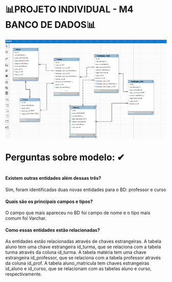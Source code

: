 # 📊PROJETO INDIVIDUAL - M4 BANCO DE DADOS📊
<img src="https://github.com/kauanecard/indiv-BANCO-DE-DADOS/blob/main/BANCO%20DE%20DADOS%20M4%20KAUANY.PNG?raw=true">
<h1> Perguntas sobre modelo: ✔ <h1>

<h4> Existem outras entidades além dessas três?</h4>
Sim, foram identificadas duas novas entidades para o BD: professor e curso

<h4>Quais são os principais campos e tipos?</h4>
O campo que mais apareceu no BD foi campo de nome e o tipo mais comum foi Varchar.

<h4>Como essas entidades estão relacionadas?</h4>
As entidades estão relacionadas através de chaves estrangeiras. A tabela aluno tem uma chave estrangeira id_turma, que se relaciona com a tabela turma através da coluna id_turma. A tabela matéria tem uma chave estrangeira id_professor, que se relaciona com a tabela professor através da coluna id_prof. A tabela aluno_matricula tem chaves estrangeiras id_aluno e id_curso, que se relacionam com as tabelas aluno e curso, respectivamente. 

